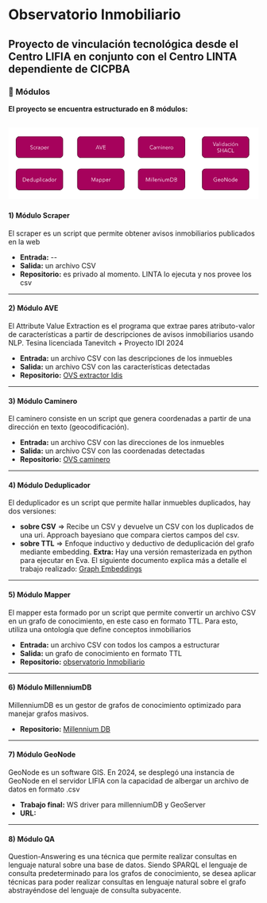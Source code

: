 # Observatorio Inmobiliario
## Proyecto de vinculación tecnológica desde el Centro LIFIA en conjunto con el Centro LINTA dependiente de CICPBA
### 🌱 Módulos
**El proyecto se encuentra estructurado en 8 módulos:** 

![Descripción de la imagen](images/modulos.PNG)
---
#### 1) Módulo Scraper
El scraper es un script que permite obtener avisos inmobiliarios publicados en la web

- **Entrada:** --
- **Salida:** un archivo CSV
- **Repositorio:** es privado al momento. LINTA lo ejecuta y nos provee los csv
---
#### 2) Módulo AVE
El Attribute Value Extraction es el programa que extrae pares atributo-valor de características a partir de descripciones de avisos inmobiliarios usando NLP. Tesina licenciada Tanevitch + Proyecto IDI 2024

- **Entrada:** un archivo CSV con las descripciones de los inmuebles
- **Salida:** un archivo CSV con las características detectadas
- **Repositorio:** [OVS extractor Idis](https://github.com/cientopolis/OVS-extractor-idis)
---
#### 3) Módulo Caminero
El caminero consiste en un script que genera coordenadas a partir de una dirección en texto (geocodificación).

- **Entrada:** un archivo CSV con las direcciones de los inmuebles
- **Salida:** un archivo CSV con las coordenadas  detectadas
- **Repositorio:** [OVS caminero](https://github.com/cientopolis/OVS-caminero)
---
#### 4) Módulo Deduplicador
El deduplicador es un script que permite hallar inmuebles duplicados, hay dos versiones:
- **sobre CSV** => Recibe un CSV y devuelve un CSV con los duplicados de una uri. Approach bayesiano que compara ciertos campos del csv.
- **sobre TTL** => Enfoque inductivo y deductivo de deduplicación del grafo mediante embedding.
**Extra:** Hay una versión remasterizada en python para ejecutar en Eva. El siguiente documento explica más a detalle el trabajo realizado: [Graph Embeddings](https://docs.google.com/document/d/1GZFBkfj_5YY7em8HMkpv-gNVc4npLvi-oe9HaeFpG6M/edit?tab=t.0#heading=h.4jc0o2quxc0q)
---
#### 5) Módulo Mapper
El mapper esta formado por un script que permite convertir un archivo CSV en un grafo de conocimiento, en este caso en formato TTL. Para esto, utiliza una ontología que define conceptos inmobiliarios

- **Entrada:** un archivo CSV con todos los campos a estructurar
- **Salida:** un grafo de conocimiento en formato TTL
- **Repositorio:** [observatorio Inmobiliario](https://github.com/tanevitch/observatorioInmobiliario-pronto)
---
#### 6) Módulo MillenniumDB
MillenniumDB es un gestor de grafos de conocimiento optimizado para manejar grafos masivos.

- **Repositorio:** [Millennium DB](https://github.com/MillenniumDB/MillenniumDB)
---
#### 7) Módulo GeoNode
GeoNode es un software GIS. En 2024, se desplegó una instancia de GeoNode en el servidor LIFIA con la capacidad de albergar un archivo de datos en formato .csv

- **Trabajo final:** WS driver para millenniumDB y GeoServer
- **URL:** 
---
#### 8) Módulo QA
Question-Answering es una técnica que permite realizar consultas en lenguaje natural sobre una base de datos. Siendo SPARQL el lenguaje de consulta predeterminado para los grafos de conocimiento, se desea aplicar técnicas para poder realizar consultas en lenguaje natural sobre el grafo abstrayéndose del lenguaje de consulta subyacente.


